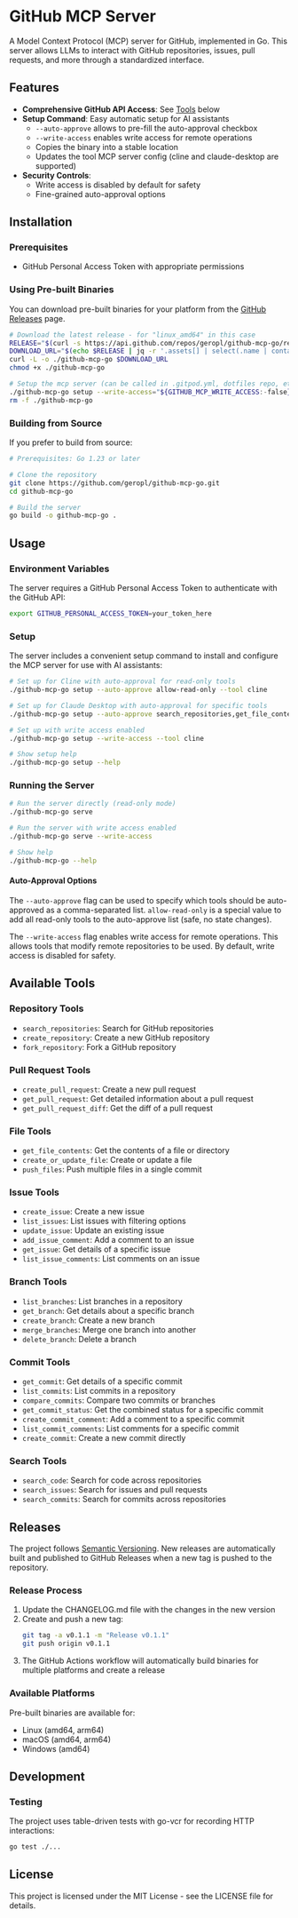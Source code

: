 # GitHub MCP Server

A Model Context Protocol (MCP) server for GitHub, implemented in Go. This server allows LLMs to interact with GitHub repositories, issues, pull requests, and more through a standardized interface.

## Features

- **Comprehensive GitHub API Access**: See [Tools](#available-tools) below
- **Setup Command**: Easy automatic setup for AI assistants
  - `--auto-approve` allows to pre-fill the auto-approval checkbox
  - `--write-access` enables write access for remote operations
  - Copies the binary into a stable location
  - Updates the tool MCP server config (cline and claude-desktop are supported)
- **Security Controls**:
  - Write access is disabled by default for safety
  - Fine-grained auto-approval options


## Installation

### Prerequisites

- GitHub Personal Access Token with appropriate permissions

### Using Pre-built Binaries

You can download pre-built binaries for your platform from the [GitHub Releases](https://github.com/geropl/github-mcp-go/releases) page.

```bash
# Download the latest release - for "linux_amd64" in this case
RELEASE="$(curl -s https://api.github.com/repos/geropl/github-mcp-go/releases/latest)"
DOWNLOAD_URL="$(echo $RELEASE | jq -r '.assets[] | select(.name | contains("linux_amd64")) | .browser_download_url')"
curl -L -o ./github-mcp-go $DOWNLOAD_URL
chmod +x ./github-mcp-go

# Setup the mcp server (can be called in .gitpod.yml, dotfiles repo, etc.)
./github-mcp-go setup --write-access="${GITHUB_MCP_WRITE_ACCESS:-false}" --auto-approve=allow-read-only || true
rm -f ./github-mcp-go
```

### Building from Source

If you prefer to build from source:

```bash
# Prerequisites: Go 1.23 or later

# Clone the repository
git clone https://github.com/geropl/github-mcp-go.git
cd github-mcp-go

# Build the server
go build -o github-mcp-go .
```

## Usage

### Environment Variables

The server requires a GitHub Personal Access Token to authenticate with the GitHub API:

```bash
export GITHUB_PERSONAL_ACCESS_TOKEN=your_token_here
```

### Setup

The server includes a convenient setup command to install and configure the MCP server for use with AI assistants:

```bash
# Set up for Cline with auto-approval for read-only tools
./github-mcp-go setup --auto-approve allow-read-only --tool cline

# Set up for Claude Desktop with auto-approval for specific tools
./github-mcp-go setup --auto-approve search_repositories,get_file_contents --tool claude-desktop

# Set up with write access enabled
./github-mcp-go setup --write-access --tool cline

# Show setup help
./github-mcp-go setup --help
```

### Running the Server

```bash
# Run the server directly (read-only mode)
./github-mcp-go serve

# Run the server with write access enabled
./github-mcp-go serve --write-access

# Show help
./github-mcp-go --help
```

#### Auto-Approval Options

The `--auto-approve` flag can be used to specify which tools should be auto-approved as a comma-separated list. `allow-read-only` is a special value to add all read-only tools to the auto-approve list (safe, no state changes).

The `--write-access` flag enables write access for remote operations. This allows tools that modify remote repositories to be used. By default, write access is disabled for safety.


## Available Tools

### Repository Tools

- `search_repositories`: Search for GitHub repositories
- `create_repository`: Create a new GitHub repository
- `fork_repository`: Fork a GitHub repository

### Pull Request Tools

- `create_pull_request`: Create a new pull request
- `get_pull_request`: Get detailed information about a pull request
- `get_pull_request_diff`: Get the diff of a pull request

### File Tools

- `get_file_contents`: Get the contents of a file or directory
- `create_or_update_file`: Create or update a file
- `push_files`: Push multiple files in a single commit

### Issue Tools

- `create_issue`: Create a new issue
- `list_issues`: List issues with filtering options
- `update_issue`: Update an existing issue
- `add_issue_comment`: Add a comment to an issue
- `get_issue`: Get details of a specific issue
- `list_issue_comments`: List comments on an issue

### Branch Tools

- `list_branches`: List branches in a repository
- `get_branch`: Get details about a specific branch
- `create_branch`: Create a new branch
- `merge_branches`: Merge one branch into another
- `delete_branch`: Delete a branch

### Commit Tools

- `get_commit`: Get details of a specific commit
- `list_commits`: List commits in a repository
- `compare_commits`: Compare two commits or branches
- `get_commit_status`: Get the combined status for a specific commit
- `create_commit_comment`: Add a comment to a specific commit
- `list_commit_comments`: List comments for a specific commit
- `create_commit`: Create a new commit directly

### Search Tools

- `search_code`: Search for code across repositories
- `search_issues`: Search for issues and pull requests
- `search_commits`: Search for commits across repositories

## Releases

The project follows [Semantic Versioning](https://semver.org/). New releases are automatically built and published to GitHub Releases when a new tag is pushed to the repository.

### Release Process

1. Update the CHANGELOG.md file with the changes in the new version
2. Create and push a new tag:
   ```bash
   git tag -a v0.1.1 -m "Release v0.1.1"
   git push origin v0.1.1
   ```
3. The GitHub Actions workflow will automatically build binaries for multiple platforms and create a release

### Available Platforms

Pre-built binaries are available for:
- Linux (amd64, arm64)
- macOS (amd64, arm64)
- Windows (amd64)

## Development

### Testing

The project uses table-driven tests with go-vcr for recording HTTP interactions:

```bash
go test ./...
```

## License

This project is licensed under the MIT License - see the LICENSE file for details.

